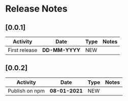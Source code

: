# Release Notes

## [0.0.1]

| Activity | Date | Type | Notes |
| -------- | ---- | ---- | ---- |
| First release | **DD-MM-YYYY** | NEW | |

## [0.0.2]

| Activity | Date | Type | Notes |
| -------- | ---- | ---- | ---- |
| Publish on npm | **08-01-2021** | NEW | |

